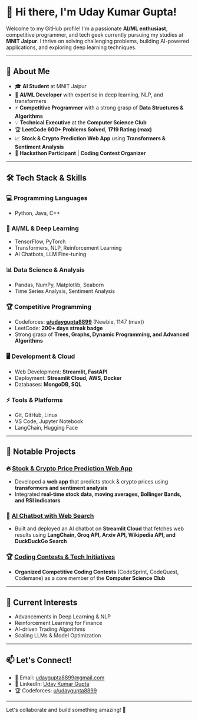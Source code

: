 # 👋 Hi there, I'm Uday Kumar Gupta!

Welcome to my GitHub profile! I'm a passionate **AI/ML enthusiast**, competitive programmer, and tech geek currently pursuing my studies at **MNIT Jaipur**. I thrive on solving challenging problems, building AI-powered applications, and exploring deep learning techniques.

---

## 🚀 About Me
- 🎓 **AI Student** at MNIT Jaipur
- 🤖 **AI/ML Developer** with expertise in deep learning, NLP, and transformers
- ⚡ **Competitive Programmer** with a strong grasp of **Data Structures & Algorithms**
- 💡 **Technical Executive** at the **Computer Science Club**
- 🏆 **LeetCode 600+ Problems Solved**, **1719 Rating (max)**
- 📈 **Stock & Crypto Prediction Web App** using **Transformers & Sentiment Analysis**
- 🏅 **Hackathon Participant** | **Coding Contest Organizer**

---

## 🛠️ Tech Stack & Skills
### 💻 Programming Languages
- Python, Java, C++

### 🤖 AI/ML & Deep Learning
- TensorFlow, PyTorch
- Transformers, NLP, Reinforcement Learning
- AI Chatbots, LLM Fine-tuning

### 📊 Data Science & Analysis
- Pandas, NumPy, Matplotlib, Seaborn
- Time Series Analysis, Sentiment Analysis

### 🏆 Competitive Programming
- Codeforces: **[u/udaygupta8899](https://codeforces.com/profile/udaygupta8899)** (Newbie, 1147 (max))
- LeetCode: **200+ days streak badge**
- Strong grasp of **Trees, Graphs, Dynamic Programming, and Advanced Algorithms**

### 🖥️ Development & Cloud
- Web Development: **Streamlit, FastAPI**
- Deployment: **Streamlit Cloud, AWS, Docker**
- Databases: **MongoDB, SQL**

### ⚡ Tools & Platforms
- Git, GitHub, Linux
- VS Code, Jupyter Notebook
- LangChain, Hugging Face

---

## 📌 Notable Projects
### 🔥 [Stock & Crypto Price Prediction Web App](#)
- Developed a **web app** that predicts stock & crypto prices using **transformers and sentiment analysis**
- Integrated **real-time stock data, moving averages, Bollinger Bands, and RSI indicators**

### 🤖 [AI Chatbot with Web Search](#)
- Built and deployed an AI chatbot on **Streamlit Cloud** that fetches web results using **LangChain, Groq API, Arxiv API, Wikipedia API, and DuckDuckGo Search**

### 🏆 [Coding Contests & Tech Initiatives](#)
- **Organized Competitive Coding Contests** (CodeSprint, CodeQuest, Codemane) as a core member of the **Computer Science Club**

---

## 🌱 Current Interests
- Advancements in Deep Learning & NLP
- Reinforcement Learning for Finance
- AI-driven Trading Algorithms
- Scaling LLMs & Model Optimization

---

## 📫 Let's Connect!
- 📧 Email: [udaygupta8899@gmail.com](mailto:udaygupta8899@gmail.com)
- 💼 LinkedIn: [Uday Kumar Gupta](https://www.linkedin.com/in/udaygupta8899/)
- 🏆 Codeforces: [u/udaygupta8899](https://codeforces.com/profile/udaygupta8899)

---

Let's collaborate and build something amazing! 🚀
